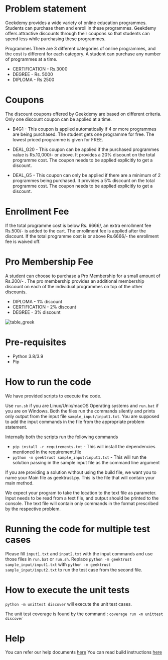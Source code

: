 # Problem statement
 Geekdemy provides a wide variety of online education programmes. Students can purchase them and enroll in these programmes. Geekdemy offers attractive discounts through their coupons so that students can spend less while purchasing these programmes.
 
Programmes
 There are 3 different categories of online programmes, and the cost is different for each category. A student can purchase any number of programmes at a time.
 
 * CERTIFICATION - Rs.3000 
 * DEGREE - Rs. 5000 
 * DIPLOMA - Rs 2500
 
 
# Coupons
   The discount coupons offered by Geekdemy are based on different criteria. Only one discount coupon can be applied at a time.
 
   * B4G1 - This coupon is applied automatically if 4 or more programmes are being purchased. The student gets one programme for free. The lowest priced programme is      given for FREE.
 
   * DEAL_G20 - This coupon can be applied if the purchased programmes value is Rs.10,000/- or above. It provides a 20% discount on the total programme cost. The coupon needs to be applied explicitly to get a discount.
 
   * DEAL_G5 - This coupon can only be applied if there are a minimum of 2 programmes being purchased. It provides a 5% discount on the total programme cost. The coupon needs to be applied explicitly to get a discount.
 
# Enrollment Fee
   If the total programme cost is below Rs. 6666/, an extra enrollment fee Rs.500/- is added to the cart. The enrollment fee is applied after the discount. If the total programme cost is or above Rs.6666/- the enrollment fee is waived off.
 
# Pro Membership Fee
   A student can choose to purchase a Pro Membership for a small amount of Rs.200/- . The pro membership provides an additional membership discount on each of the individual programmes on top of the other discounts.
 
 * DIPLOMA - 1% discount 
 * CERTIFICATION - 2% discount 
 * DEGREE - 3% discount
 
![table_greek](https://user-images.githubusercontent.com/59414392/196351936-b6fb45a0-59e1-40bc-bb43-166796cc4d58.png)


# Pre-requisites
* Python 3.8/3.9
* Pip

# How to run the code

We have provided scripts to execute the code. 

Use `run.sh` if you are Linux/Unix/macOS Operating systems and `run.bat` if you are on Windows.  Both the files run the commands silently and prints only output from the input file `sample_input/input1.txt`. You are supposed to add the input commands in the file from the appropriate problem statement. 

Internally both the scripts run the following commands 

 * `pip install -r requirements.txt` - This will install the dependencies mentioned in the requirement.file
 * `python -m geektrust sample_input/input1.txt` - This will run the solution passing in the sample input file as the command line argument

If you are providing a solution without using the build file, we want you to name your Main file as geektrust.py. This is the file that will contain your main method.

 We expect your program to take the location to the text file as parameter. Input needs to be read from a text file, and output should be printed to the console. The text file will contain only commands in the format prescribed by the respective problem.

 # Running the code for multiple test cases

 Please fill `input1.txt` and `input2.txt` with the input commands and use those files in `run.bat` or `run.sh`. Replace `python -m geektrust sample_input/input1.txt` with `python -m geektrust sample_input/input2.txt` to run the test case from the second file. 

 # How to execute the unit tests

 `python -m unittest discover` will execute the unit test cases.

 The unit test coverage is found by the command :
`coverage run -m unittest discover`

# Help

You can refer our help documents [here](https://help.geektrust.com)
You can read build instructions [here](https://github.com/geektrust/coding-problem-artefacts/tree/master/Python)
